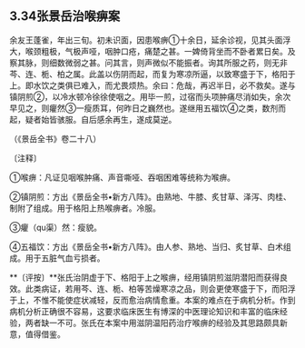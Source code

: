 ## 3.34张景岳治喉痹案

余友王蓬雀，年出三旬。初未识面，因患喉痹①十余日，延余诊视，见其头面浮大，喉颈粗极，气极声哑，咽肿口疮，痛楚之甚。一婢倚背坐而不卧者累日矣。及察其脉，则细数微弱之甚。问其言，则声微似不能振者。询其所服之药，则无非芩、连、栀、柏之属。此盖以伤阴而起，而复为寒凉所逼，以致寒盛于下，格阳于上。即水饮之类俱已难入，而尤畏烦热。余曰：危哉，再迟半日，必不救矣。遂与镇阴煎②，以冷水顿冷徐徐使咽之。用毕一煎，过宿而头项肿痛尽消如失，余次早见之，则癯然③一瘦质耳，何昨日之巍然也。遂继用五福饮④之类，数剂而起，疑者始皆骇服。自后感余再生，遂成莫逆。

（《景岳全书》卷二十八）

〔注释〕

①喉痹：凡证见咽喉肿痛、声音嘶哑、吞咽困难等统称为喉痹。

②镇阴煎：方出《景岳全书•新方八阵》。由熟地、牛膝、炙甘草、泽泻、肉桂、制附了组成。用于格阳上热喉痹者。冷服。

③癯（qu渠）然：瘦貌。

④五福饮：方出《景岳全书•新方八阵》。由人参、熟地、当归、炙甘草、白术组成。用于五脏气血亏损者。

**〔评按〕**张氏治阴虚于下、格阳于上之喉痹，经用镇阴煎滋阴潜阳而获得良效。此类病证，若用芩、连、栀、柏等苦燥寒凉之品，则会更使寒盛于下，而阳浮于上，不惟不能使症状减轻，反而愈治病情愈重。本案的难点在于病机分析。作到病机分析正确很不容易，这要求临床医生有博深的中医理论知识和丰富的临床经验，两者缺一不可。张氏在本案中用滋阴温阳药治疗喉痹的经验及其思路颇具新意，值得借鉴。

